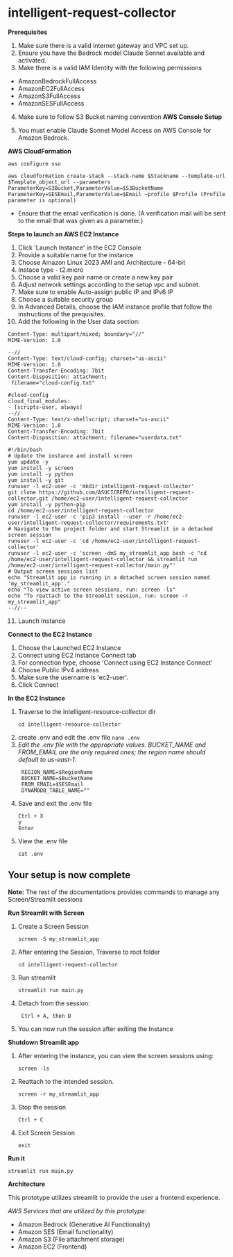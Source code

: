 # intelligent-request-collector

**Prerequisites**

1) Make sure there is a valid internet gateway and VPC set up.
2) Ensure you have the Bedrock model Claude Sonnet available and activated.
3) Make there is a valid IAM Identity with the following permissions
- AmazonBedrockFullAccess
- AmazonEC2FullAccess
- AmazonS3FullAccess
- AmazonSESFullAccess
4) Make sure to follow S3 Bucket naming convention
**AWS Console Setup**

1) You must enable Claude Sonnet Model Access on AWS Console for Amazon Bedrock.

**AWS CloudFormation**

```
aws configure sso
```
```
aws cloudformation create-stack --stack-name $Stackname --template-url $Template_object_url --parameters ParameterKey=S3Bucket,ParameterValue=$S3BucketName ParameterKey=SESEmail,ParameterValue=$Email —profile $Profile (Profile parameter is optional)
```
- Ensure that the email verification is done. (A verification mail will be sent to the email that was given as a parameter.)

**Steps to launch an AWS EC2 Instance**

1) Click 'Launch Instance' in the EC2 Console
2) Provide a suitable name for the instance
3) Choose Amazon Linux 2023 AMI and Architecture - 64-bit
4) Instace type - t2.micro
5) Choose a valid key pair name or create a new key pair
6) Adjust network settings according to the setup vpc and subnet.
7) Make sure to enable Auto-assign public IP and IPv6 IP
8) Choose a suitable security group
9) In Advanced Details, choose the IAM instance profile that follow the instructions of the prequisites.
10) Add the following in the User data section:
```
Content-Type: multipart/mixed; boundary="//"
MIME-Version: 1.0
 
--//
Content-Type: text/cloud-config; charset="us-ascii"
MIME-Version: 1.0
Content-Transfer-Encoding: 7bit
Content-Disposition: attachment;
 filename="cloud-config.txt"
 
#cloud-config
cloud_final_modules:
- [scripts-user, always]
--//
Content-Type: text/x-shellscript; charset="us-ascii"
MIME-Version: 1.0
Content-Transfer-Encoding: 7bit
Content-Disposition: attachment; filename="userdata.txt"
 
#!/bin/bash
# Update the instance and install screen
yum update -y
yum install -y screen
yum install -y python
yum install -y git
runuser -l ec2-user -c 'mkdir intelligent-request-collector'
git clone https://github.com/ASUCICREPO/intelligent-request-collector.git /home/ec2-user/intelligent-request-collector
yum install -y python-pip
cd /home/ec2-user/intelligent-request-collector
runuser -l ec2-user -c 'pip3 install --user -r /home/ec2-user/intelligent-request-collector/requirements.txt'
# Navigate to the project folder and start Streamlit in a detached screen session
runuser -l ec2-user -c 'cd /home/ec2-user/intelligent-request-collector'
runuser -l ec2-user -c 'screen -dmS my_streamlit_app bash -c "cd /home/ec2-user/intelligent-request-collector && streamlit run /home/ec2-user/intelligent-request-collector/main.py"'
# Output screen sessions list
echo "Streamlit app is running in a detached screen session named 'my_streamlit_app'."
echo "To view active screen sessions, run: screen -ls"
echo "To reattach to the Streamlit session, run: screen -r my_streamlit_app"
--//-- 
```
11) Launch Instance

**Connect to the EC2 Instance**

1) Choose the Launched EC2 Instance
2) Connect using EC2 Instance Connect tab
3) For connection type, choose 'Connect using EC2 Instance Connect'
4) Choose Public IPv4 address
5) Make sure the username is 'ec2-user'.
6) Click Connect

**In the EC2 Instance**

1) Traverse to the intelligent-resource-collector dir
   ```
   cd intelligent-resource-collector
   ```
2) create .env and edit the .env file
   ```nano .env```
3) _Edit the .env file with the appropriate values. BUCKET_NAME and FROM_EMAIL are the only required ones; the region name should default to us-east-1._
   ```
    REGION_NAME=$RegionName
    BUCKET_NAME=$BucketName
    FROM_EMAIL=$SESEmail
    DYNAMODB_TABLE_NAME=""
    ```
4) Save and exit the .env file
   ```
   Ctrl + X
   y
   Enter
   ```
5) View the .env file
   ```
   cat .env
   ```

## Your setup is now complete

**Note:** The rest of the documentations provides commands to manage any Screen/Streamlit sessions

**Run Streamlit with Screen**

1) Create a Screen Session
   ```
   screen -S my_streamlit_app
   ```
2) After entering the Session, Traverse to root folder
   ```
   cd intelligent-request-collector
   ```
3) Run streamlit
   ```
   streamlit run main.py
   ```
4) Detach from the session:
   ```
    Ctrl + A, then D
    ```
5) You can now run the session after exiting the Instance

**Shutdown Streamlit app**

1) After entering the instance, you can view the screen sessions using:
    ```
    screen -ls
    ```
2) Reattach to the intended session.
   ```
   screen -r my_streamlit_app
   ```
3) Stop the session
   ```
   Ctrl + C
   ```
4) Exit Screen Session
   ```
   exit
   ```

**Run it**

`streamlit run main.py`


**Architecture**

This prototype utilizes streamlit to provide the user a frontend experience.

_AWS Services that are utilized by this prototype:_
* Amazon Bedrock (Generative AI Functionality)
* Amazon SES (Email functionality)
* Amazon S3 (File attachment storage)
* Amazon EC2 (Frontend)
